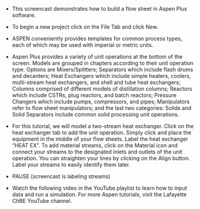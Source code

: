 - This screencast demonstrates how to build a flow sheet in Aspen Plus software. 

- To begin a new project click on the File Tab and click New.
- ASPEN conveniently provides templates for common process types, each of which may be used with imperial or metric units.

- Aspen Plus provides a variety of unit operations at the bottom of the screen. Models are grouped in chapters according to their unit operation type. Options are Mixers/Splitters; Separators which include flash drums and decanters; Heat Exchangers which include simple heaters, coolers, multi-stream heat exchangers, and shell and tube heat exchangers; Columns comprised of different models of distillation columns; Reactors which include CSTRs, plug reactors, and batch reactors; Pressure Changers which include pumps, compressors, and pipes; Manipulators refer to flow sheet manipulators; and the last two categories: Solids and Solid Separators include common solid processing unit operations.

- For this tutorial, we will model a two-stream heat exchanger. Click on the heat exchanger tab to add the unit operation. Simply click and place the equipment in the middle of your flow sheets. Label the heat exchanger “HEAT EX”. To add material streams, click on the Material icon and connect your streams to the designated inlets and outlets of the unit operation. You can straighten your lines by clicking on the Align button. Label your streams to easily identify them later.

- PAUSE (screencast is labeling streams)

- Watch the following video in the YouTube playlist to learn how to input data and run a simulation. For more Aspen tutorials, visit the Lafayette ChBE YouTube channel. 
